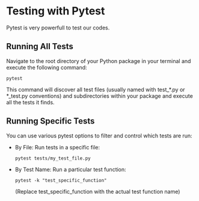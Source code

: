 # Testing with Pytest
Pytest is very powerfull to test our codes.
## Running All Tests
Navigate to the root directory of your Python package in your terminal and execute the following command:

```pytest```

This command will discover all test files (usually named with test_*.py or *_test.py conventions) and subdirectories within your package and execute all the tests it finds.

## Running Specific Tests

You can use various pytest options to filter and control which tests are run:

- By File: Run tests in a specific file:

    ```pytest tests/my_test_file.py```

- By Test Name: Run a particular test function:

    ```pytest -k "test_specific_function"```

    (Replace test_specific_function with the actual test function name)
